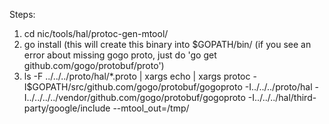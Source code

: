 Steps:

1. cd nic/tools/hal/protoc-gen-mtool/
2. go install (this will create this binary into $GOPATH/bin/
   (if you see an error about missing gogo proto, just do 'go get github.com/gogo/protobuf/proto')
3. ls -F ../../../proto/hal/*.proto | xargs echo | xargs protoc -I$GOPATH/src/github.com/gogo/protobuf/gogoproto -I../../../proto/hal -I../../../../vendor/github.com/gogo/protobuf/gogoproto -I../../../hal/third-party/google/include --mtool_out=/tmp/
